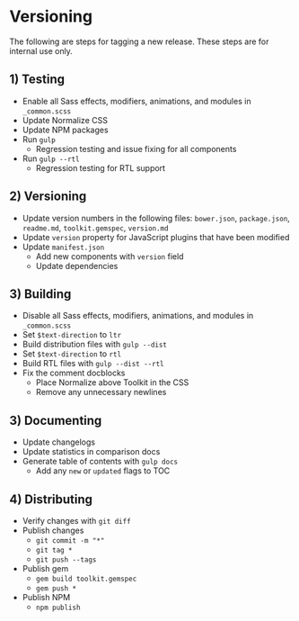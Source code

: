 # Versioning #

The following are steps for tagging a new release. These steps are for internal use only.

## 1) Testing ##

* Enable all Sass effects, modifiers, animations, and modules in `_common.scss`
* Update Normalize CSS
* Update NPM packages
* Run `gulp`
    * Regression testing and issue fixing for all components
* Run `gulp --rtl`
    * Regression testing for RTL support

## 2) Versioning ##

* Update version numbers in the following files: `bower.json`, `package.json`, `readme.md`, `toolkit.gemspec`, `version.md`
* Update `version` property for JavaScript plugins that have been modified
* Update `manifest.json`
    * Add new components with `version` field
    * Update dependencies

## 3) Building ##

* Disable all Sass effects, modifiers, animations, and modules in `_common.scss`
* Set `$text-direction` to `ltr`
* Build distribution files with `gulp --dist`
* Set `$text-direction` to `rtl`
* Build RTL files with `gulp --dist --rtl`
* Fix the comment docblocks
    * Place Normalize above Toolkit in the CSS
    * Remove any unnecessary newlines

## 3) Documenting ##

* Update changelogs
* Update statistics in comparison docs
* Generate table of contents with `gulp docs`
    * Add any `new` or `updated` flags to TOC

## 4) Distributing ##

* Verify changes with `git diff`
* Publish changes
    * `git commit -m "*"`
    * `git tag *`
    * `git push --tags`
* Publish gem
    * `gem build toolkit.gemspec`
    * `gem push *`
* Publish NPM
    * `npm publish`

